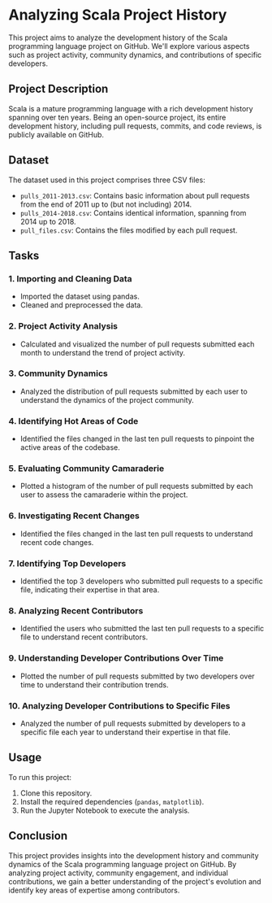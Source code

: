 # Analyzing Scala Project History

This project aims to analyze the development history of the Scala programming language project on GitHub. We'll explore various aspects such as project activity, community dynamics, and contributions of specific developers.

## Project Description

Scala is a mature programming language with a rich development history spanning over ten years. Being an open-source project, its entire development history, including pull requests, commits, and code reviews, is publicly available on GitHub.

## Dataset

The dataset used in this project comprises three CSV files:

- `pulls_2011-2013.csv`: Contains basic information about pull requests from the end of 2011 up to (but not including) 2014.
- `pulls_2014-2018.csv`: Contains identical information, spanning from 2014 up to 2018.
- `pull_files.csv`: Contains the files modified by each pull request.

## Tasks

### 1. Importing and Cleaning Data
- Imported the dataset using pandas.
- Cleaned and preprocessed the data.

### 2. Project Activity Analysis
- Calculated and visualized the number of pull requests submitted each month to understand the trend of project activity.

### 3. Community Dynamics
- Analyzed the distribution of pull requests submitted by each user to understand the dynamics of the project community.

### 4. Identifying Hot Areas of Code
- Identified the files changed in the last ten pull requests to pinpoint the active areas of the codebase.

### 5. Evaluating Community Camaraderie
- Plotted a histogram of the number of pull requests submitted by each user to assess the camaraderie within the project.

### 6. Investigating Recent Changes
- Identified the files changed in the last ten pull requests to understand recent code changes.

### 7. Identifying Top Developers
- Identified the top 3 developers who submitted pull requests to a specific file, indicating their expertise in that area.

### 8. Analyzing Recent Contributors
- Identified the users who submitted the last ten pull requests to a specific file to understand recent contributors.

### 9. Understanding Developer Contributions Over Time
- Plotted the number of pull requests submitted by two developers over time to understand their contribution trends.

### 10. Analyzing Developer Contributions to Specific Files
- Analyzed the number of pull requests submitted by developers to a specific file each year to understand their expertise in that file.

## Usage

To run this project:

1. Clone this repository.
2. Install the required dependencies (`pandas`, `matplotlib`).
3. Run the Jupyter Notebook to execute the analysis.

## Conclusion

This project provides insights into the development history and community dynamics of the Scala programming language project on GitHub. By analyzing project activity, community engagement, and individual contributions, we gain a better understanding of the project's evolution and identify key areas of expertise among contributors.
